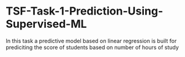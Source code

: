 # TSF-Task-1-Prediction-Using-Supervised-ML
In this task a predictive model based on linear regression is built for prediciting the score of students based on number of hours of study
